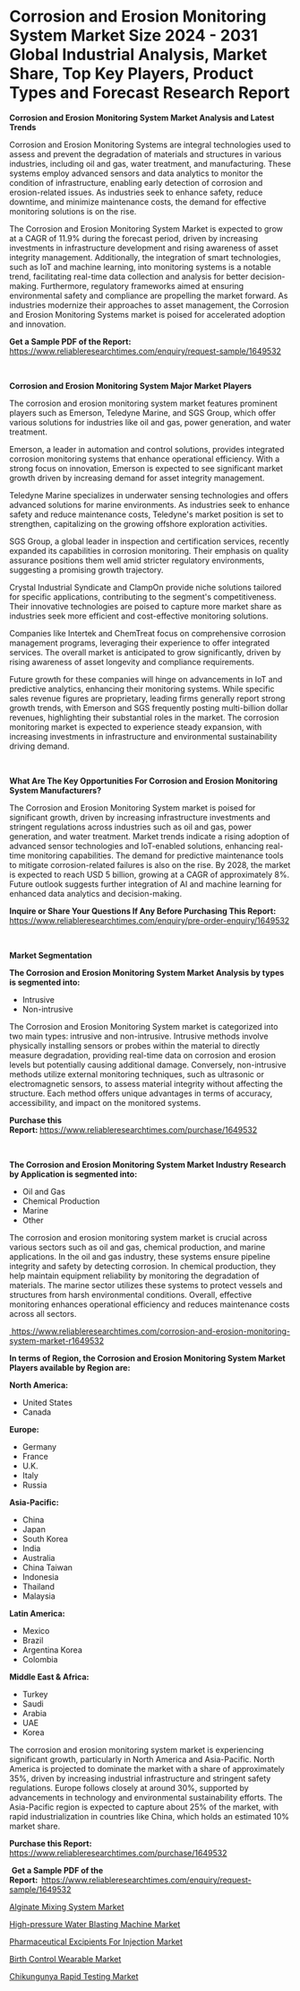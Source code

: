 <p><h1>Corrosion and Erosion Monitoring System Market Size 2024 - 2031 Global Industrial Analysis, Market Share, Top Key Players, Product Types and Forecast Research Report</h1></p><p><strong>Corrosion and Erosion Monitoring System Market Analysis and Latest Trends</strong></p>
<p><p>Corrosion and Erosion Monitoring Systems are integral technologies used to assess and prevent the degradation of materials and structures in various industries, including oil and gas, water treatment, and manufacturing. These systems employ advanced sensors and data analytics to monitor the condition of infrastructure, enabling early detection of corrosion and erosion-related issues. As industries seek to enhance safety, reduce downtime, and minimize maintenance costs, the demand for effective monitoring solutions is on the rise.</p><p>The Corrosion and Erosion Monitoring System Market is expected to grow at a CAGR of 11.9% during the forecast period, driven by increasing investments in infrastructure development and rising awareness of asset integrity management. Additionally, the integration of smart technologies, such as IoT and machine learning, into monitoring systems is a notable trend, facilitating real-time data collection and analysis for better decision-making. Furthermore, regulatory frameworks aimed at ensuring environmental safety and compliance are propelling the market forward. As industries modernize their approaches to asset management, the Corrosion and Erosion Monitoring Systems market is poised for accelerated adoption and innovation.</p></p>
<p><strong>Get a Sample PDF of the Report:&nbsp;</strong> <a href="https://www.reliableresearchtimes.com/enquiry/request-sample/1649532?utm_campaign=1729&utm_medium=2&utm_source=Github&utm_content=ia&utm_term=15102024&utm_id=corrosion-and-erosion-monitoring-system">https://www.reliableresearchtimes.com/enquiry/request-sample/1649532</a></p>
<p>&nbsp;</p>
<p><strong>Corrosion and Erosion Monitoring System Major Market Players</strong></p>
<p><p>The corrosion and erosion monitoring system market features prominent players such as Emerson, Teledyne Marine, and SGS Group, which offer various solutions for industries like oil and gas, power generation, and water treatment. </p><p>Emerson, a leader in automation and control solutions, provides integrated corrosion monitoring systems that enhance operational efficiency. With a strong focus on innovation, Emerson is expected to see significant market growth driven by increasing demand for asset integrity management.</p><p>Teledyne Marine specializes in underwater sensing technologies and offers advanced solutions for marine environments. As industries seek to enhance safety and reduce maintenance costs, Teledyne's market position is set to strengthen, capitalizing on the growing offshore exploration activities.</p><p>SGS Group, a global leader in inspection and certification services, recently expanded its capabilities in corrosion monitoring. Their emphasis on quality assurance positions them well amid stricter regulatory environments, suggesting a promising growth trajectory.</p><p>Crystal Industrial Syndicate and ClampOn provide niche solutions tailored for specific applications, contributing to the segment's competitiveness. Their innovative technologies are poised to capture more market share as industries seek more efficient and cost-effective monitoring solutions.</p><p>Companies like Intertek and ChemTreat focus on comprehensive corrosion management programs, leveraging their experience to offer integrated services. The overall market is anticipated to grow significantly, driven by rising awareness of asset longevity and compliance requirements. </p><p>Future growth for these companies will hinge on advancements in IoT and predictive analytics, enhancing their monitoring systems. While specific sales revenue figures are proprietary, leading firms generally report strong growth trends, with Emerson and SGS frequently posting multi-billion dollar revenues, highlighting their substantial roles in the market. The corrosion monitoring market is expected to experience steady expansion, with increasing investments in infrastructure and environmental sustainability driving demand.</p></p>
<p>&nbsp;</p>
<p><strong>What Are The Key Opportunities For Corrosion and Erosion Monitoring System Manufacturers?</strong></p>
<p><p>The Corrosion and Erosion Monitoring System market is poised for significant growth, driven by increasing infrastructure investments and stringent regulations across industries such as oil and gas, power generation, and water treatment. Market trends indicate a rising adoption of advanced sensor technologies and IoT-enabled solutions, enhancing real-time monitoring capabilities. The demand for predictive maintenance tools to mitigate corrosion-related failures is also on the rise. By 2028, the market is expected to reach USD 5 billion, growing at a CAGR of approximately 8%. Future outlook suggests further integration of AI and machine learning for enhanced data analytics and decision-making.</p></p>
<p><strong>Inquire or Share Your Questions If Any Before Purchasing This Report:</strong> <a href="https://www.reliableresearchtimes.com/enquiry/pre-order-enquiry/1649532?utm_campaign=1729&utm_medium=2&utm_source=Github&utm_content=ia&utm_term=15102024&utm_id=corrosion-and-erosion-monitoring-system">https://www.reliableresearchtimes.com/enquiry/pre-order-enquiry/1649532</a></p>
<p>&nbsp;</p>
<p><strong>Market Segmentation</strong></p>
<p><strong>The Corrosion and Erosion Monitoring System Market Analysis by types is segmented into:</strong></p>
<p><ul><li>Intrusive</li><li>Non-intrusive</li></ul></p>
<p><p>The Corrosion and Erosion Monitoring System market is categorized into two main types: intrusive and non-intrusive. Intrusive methods involve physically installing sensors or probes within the material to directly measure degradation, providing real-time data on corrosion and erosion levels but potentially causing additional damage. Conversely, non-intrusive methods utilize external monitoring techniques, such as ultrasonic or electromagnetic sensors, to assess material integrity without affecting the structure. Each method offers unique advantages in terms of accuracy, accessibility, and impact on the monitored systems.</p></p>
<p><strong>Purchase this Report:&nbsp;</strong><a href="https://www.reliableresearchtimes.com/purchase/1649532?utm_campaign=1729&utm_medium=2&utm_source=Github&utm_content=ia&utm_term=15102024&utm_id=corrosion-and-erosion-monitoring-system">https://www.reliableresearchtimes.com/purchase/1649532</a></p>
<p>&nbsp;</p>
<p><strong>The Corrosion and Erosion Monitoring System Market Industry Research by Application is segmented into:</strong></p>
<p><ul><li>Oil and Gas</li><li>Chemical Production</li><li>Marine</li><li>Other</li></ul></p>
<p><p>The corrosion and erosion monitoring system market is crucial across various sectors such as oil and gas, chemical production, and marine applications. In the oil and gas industry, these systems ensure pipeline integrity and safety by detecting corrosion. In chemical production, they help maintain equipment reliability by monitoring the degradation of materials. The marine sector utilizes these systems to protect vessels and structures from harsh environmental conditions. Overall, effective monitoring enhances operational efficiency and reduces maintenance costs across all sectors.</p></p>
<p><a href="https://www.reliableresearchtimes.com/corrosion-and-erosion-monitoring-system-market-r1649532?utm_campaign=1729&utm_medium=2&utm_source=Github&utm_content=ia&utm_term=15102024&utm_id=corrosion-and-erosion-monitoring-system">&nbsp;https://www.reliableresearchtimes.com/corrosion-and-erosion-monitoring-system-market-r1649532</a></p>
<p><strong>In terms of Region, the Corrosion and Erosion Monitoring System Market Players available by Region are:</strong></p>
<p>
    <p> <strong> North America: </strong>
        <ul>
            <li>United States</li>
            <li>Canada</li>
        </ul>
        </p> 
    <p> <strong> Europe: </strong>
        <ul>
            <li>Germany</li>
            <li>France</li>
            <li>U.K.</li>
            <li>Italy</li>
            <li>Russia</li>
        </ul>
        </p> 
    <p> <strong> Asia-Pacific: </strong>
        <ul>
            <li>China</li>
            <li>Japan</li>
            <li>South Korea</li>
            <li>India</li>
            <li>Australia</li>
            <li>China Taiwan</li>
            <li>Indonesia</li>
            <li>Thailand</li>
            <li>Malaysia</li>
        </ul>
        </p> 
    <p> <strong> Latin America: </strong>
        <ul>
            <li>Mexico</li>
            <li>Brazil</li>
            <li>Argentina Korea</li>
            <li>Colombia</li>
        </ul>
        </p> 
    <p> <strong> Middle East & Africa: </strong>
        <ul>
            <li>Turkey</li>
            <li>Saudi</li>
            <li>Arabia</li>
            <li>UAE</li>
            <li>Korea</li>
        </ul>
    </p>
    </p>
<p><p>The corrosion and erosion monitoring system market is experiencing significant growth, particularly in North America and Asia-Pacific. North America is projected to dominate the market with a share of approximately 35%, driven by increasing industrial infrastructure and stringent safety regulations. Europe follows closely at around 30%, supported by advancements in technology and environmental sustainability efforts. The Asia-Pacific region is expected to capture about 25% of the market, with rapid industrialization in countries like China, which holds an estimated 10% market share.</p></p>
<p><strong>Purchase this Report: </strong><a href="https://www.reliableresearchtimes.com/purchase/1649532?utm_campaign=1729&utm_medium=2&utm_source=Github&utm_content=ia&utm_term=15102024&utm_id=corrosion-and-erosion-monitoring-system">https://www.reliableresearchtimes.com/purchase/1649532</a></p>
<p>&nbsp;<strong>Get a Sample PDF of the Report:&nbsp;&nbsp;</strong><a href="https://www.reliableresearchtimes.com/enquiry/request-sample/1649532?utm_campaign=1729&utm_medium=2&utm_source=Github&utm_content=ia&utm_term=15102024&utm_id=corrosion-and-erosion-monitoring-system">https://www.reliableresearchtimes.com/enquiry/request-sample/1649532</a></p>
<p><strong></strong></p>
<p><p><a href="https://www.linkedin.com/pulse/alginate-mixing-system-market-share-analysis-growth-trends-iz1ff?utm_campaign=1729&utm_medium=2&utm_source=Github&utm_content=ia&utm_term=15102024&utm_id=corrosion-and-erosion-monitoring-system">Alginate Mixing System Market</a></p><p><a href="https://www.linkedin.com/pulse/emerging-trends-high-pressure-water-blasting-machine-market-yutzf?utm_campaign=1729&utm_medium=2&utm_source=Github&utm_content=ia&utm_term=15102024&utm_id=corrosion-and-erosion-monitoring-system">High-pressure Water Blasting Machine Market</a></p><p><a href="https://www.linkedin.com/pulse/consumer-behavior-shifts-pharmaceutical-excipients-injection-wrgpe?trk=public_post_embed_feed-article-content&utm_campaign=1729&utm_medium=2&utm_source=Github&utm_content=ia&utm_term=15102024&utm_id=corrosion-and-erosion-monitoring-system">Pharmaceutical Excipients For Injection Market</a></p><p><a href="https://www.linkedin.com/pulse/global-birth-control-wearable-market-size-expected-experience-kmrgf?utm_campaign=1729&utm_medium=2&utm_source=Github&utm_content=ia&utm_term=15102024&utm_id=corrosion-and-erosion-monitoring-system">Birth Control Wearable Market</a></p><p><a href="https://www.linkedin.com/pulse/navigating-chikungunya-rapid-testing-market-expert-analysis-gp51f?trk=public_post_embed_feed-article-content&utm_campaign=1729&utm_medium=2&utm_source=Github&utm_content=ia&utm_term=15102024&utm_id=corrosion-and-erosion-monitoring-system">Chikungunya Rapid Testing Market</a></p></p>